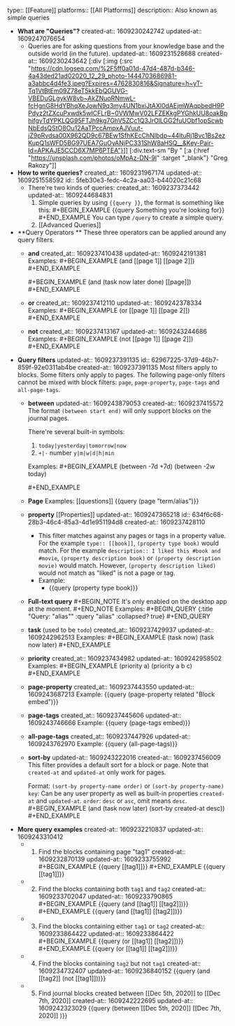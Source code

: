 type:: [[Feature]]
platforms:: [[All Platforms]]
description:: Also known as simple queries

- **What are "Queries"?**
  created-at:: 1609230242742
  updated-at:: 1609247076654
	- Queries are for asking questions from your knowledge base and the outside world (in the future).
	  updated-at:: 1609231528688
	  created-at:: 1609230243642
	  [:div [:img {:src "https://cdn.logseq.com/%2F5ff0a01d-47d4-487d-b346-4a43ded21ad02020_12_29_photo-1444703686981-a3abbc4d4fe3.jpeg?Expires=4762830816&Signature=h~yT-Tq1VtBtEm09Z78eT5kkEbQGUVG-VBEDuGLgykW8vb~AkZNuoRNmwL-fcHgnG8HdYBhqXeJowN9q3my4UN1bxiJtAXl0dAEjmWAqpbedH9PPdyz2tZXcuPxwdk5wICFLrB~0VWMwV02LFZEKkgPYGhkUU8oakBphifgvTdYPKLQG95FTJh9kg7GhV5ZCc1Q3JrOlLGG2fuUObf1opScwbNbEdsQStO8Ou12AaTPccAmpxAJVuut-jZ9pRvdsa00X962QD9c67BEw1SfhKEcChNIbdp~44ltuRj1Bvc1Bs2ezKupQ1sWFD5BG97UEA7GuOyANjPC331ShW8aHSQ__&Key-Pair-Id=APKAJE5CCD6X7MP6PTEA"}]]
	  [:div.text-sm "By " [:a {:href "https://unsplash.com/photos/oMpAz-DN-9I" :target "_blank"} "Greg Rakozy"]]
- **How to write queries?**
  created_at:: 1609231967174
  updated-at:: 1609251558592
  id:: 5feb30e3-fedc-4c2a-aa03-b44020c21c68
	- There're two kinds of queries:
	  created_at:: 1609237373442
	  updated-at:: 1609244684831
	  1. Simple queries by using `{{query }}`, the format is something like this:
	   #+BEGIN_EXAMPLE
	   {{query Something you're looking for}}
	   #+END_EXAMPLE
	   You can type `/query` to create a simple query.
	  2. [[Advanced Queries]]
- **Query Operators **
  These three operators can be applied around any query filters.
	- **and**
	  created_at:: 1609237410438
	  updated-at:: 1609242191381
	  Examples:
	  #+BEGIN_EXAMPLE
	  (and [[page 1]] [[page 2]])
	  #+END_EXAMPLE
	  
	  #+BEGIN_EXAMPLE
	  (and (task now later done) [[page]])
	  #+END_EXAMPLE
	- **or**
	  created_at:: 1609237412110
	  updated-at:: 1609242378334
	  Examples:
	  #+BEGIN_EXAMPLE
	  (or [[page 1]] [[page 2]])
	  #+END_EXAMPLE
	- **not**
	  created_at:: 1609237413167
	  updated-at:: 1609243244686
	  Examples:
	  #+BEGIN_EXAMPLE
	  (not [[page 1]] [[page 2]])
	  #+END_EXAMPLE
- **Query filters**
  updated-at:: 1609237391135
  id:: 62967225-37d9-46b7-859f-92e0311ab4be
  created-at:: 1609237391135
  Most filters apply to blocks. Some filters only apply to pages.
   The following page-only filters cannot be mixed with block filters: `page`,  `page-property`, `page-tags` and `all-page-tags`.
	- **between**
	  updated-at:: 1609243879053
	  created-at:: 1609237415572
	  The format `(between start end)` will only support blocks on the journal pages.
	  
	  There're several built-in symbols:
	   1. `today|yesterday|tomorrow|now`
	   2. `+|-` number `y|m|w|d|h|min`
	  
	  Examples:
	  #+BEGIN_EXAMPLE
	  (between -7d +7d)
	  (between -2w today)
	  
	  #+END_EXAMPLE
	- **Page**
	  Examples: [[questions]]
	  {{query (page "term/alias")}}
	- **property** [[Properties]]
	  updated-at:: 1609247365218
	  id:: 634f6c68-28b3-46c4-85a3-4d1e951194d8
	  created-at:: 1609237428110
		- This filter matches against any pages or tags in a property value. For the example `type:: [[book]]`, `(property type book)` would match. For the example `description:: I liked this #book and #movie`, `(property description book)` or `(property description movie)` would match. However, `(property description liked)` would not match as "liked" is not a page or tag.
		- Example:
			- {{query (property type book)}}
	- **Full-text query**
	  #+BEGIN_NOTE
	  It's only enabled on the desktop app at the moment.
	  #+END_NOTE
	  Examples:
	  #+BEGIN_QUERY
	  {:title "Query: \"alias\""
	  :query "alias"
	  :collapsed? true}
	  #+END_QUERY
	- **task** (used to be `todo`)
	  created_at:: 1609237429937
	  updated-at:: 1609242962513
	  Examples:
	  #+BEGIN_EXAMPLE
	  (task now)
	  (task now later)
	  #+END_EXAMPLE
	- **priority**
	  created_at:: 1609237434982
	  updated-at:: 1609242958502
	  Examples:
	  #+BEGIN_EXAMPLE
	  (priority a)
	  (priority a b c)
	  #+END_EXAMPLE
	- **page-property**
	  created_at:: 1609237443550
	  updated-at:: 1609243687213
	  Example:
	  {{query (page-property related "Block embed")}}
	- **page-tags**
	  created_at:: 1609237445606
	  updated-at:: 1609243746666
	  Example:
	  {{query (page-tags embed)}}
	- **all-page-tags**
	  created_at:: 1609237447926
	  updated-at:: 1609243762970
	  Example:
	  {{query (all-page-tags)}}
	- **sort-by**
	  updated-at:: 1609243222016
	  created-at:: 1609237456009
	  This filter provides a default sort for a block or page. Note that `created-at` and `updated-at` only work for pages.
	  
	  Format: `(sort-by property-name order)` or `(sort-by property-name)`
	  `key`: Can be any user property as well as built-in properties `created-at`  and `updated-at`.
	  `order`: `desc` or `asc`, omit means `desc`.
	  #+BEGIN_EXAMPLE
	  (and (task now later) (sort-by created-at desc))
	  #+END_EXAMPLE
- **More query examples**
  created-at:: 1609232210837
  updated-at:: 1609243310412
	- 1. Find the blocks containing page "tag1"
	  created-at:: 1609232870139
	  updated-at:: 1609233755992
	  #+BEGIN_EXAMPLE
	  {{query [[tag1]]}}
	  #+END_EXAMPLE
	  {{query [[tag1]]}}
	- 2. Find the blocks containing both `tag1` and `tag2`
	  created-at:: 1609233702047
	  updated-at:: 1609233790865
	  #+BEGIN_EXAMPLE
	  {{query (and [[tag1]] [[tag2]])}}
	  #+END_EXAMPLE
	  {{query (and [[tag1]] [[tag2]])}}
	- 3. Find the blocks containing either `tag1` or `tag2`
	  created-at:: 1609233864422
	  updated-at:: 1609233864422
	  #+BEGIN_EXAMPLE
	  {{query (or [[tag1]] [[tag2]])}}
	  #+END_EXAMPLE
	  {{query (or [[tag1]] [[tag2]])}}
	- 4. Find the blocks containing `tag2` but not `tag1`
	  created-at:: 1609234732407
	  updated-at:: 1609236840152
	  {{query (and [[tag2]] (not [[tag1]]))}}
	- 5. Find journal blocks created between [[Dec 5th, 2020]] to [[Dec 7th, 2020]]
	  created-at:: 1609242222695
	  updated-at:: 1609242323029
	  {{query (between [[Dec 5th, 2020]] [[Dec 7th, 2020]] )}}